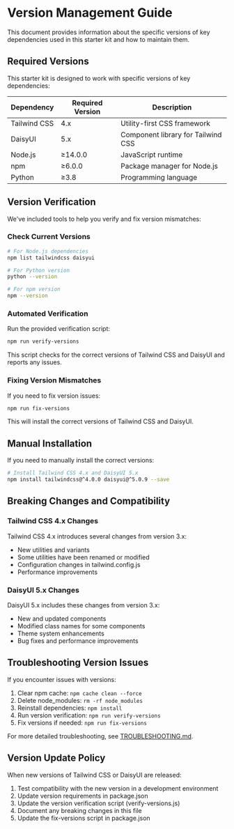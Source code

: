 # Version Management Guide

This document provides information about the specific versions of key dependencies used in this starter kit and how to maintain them.

## Required Versions

This starter kit is designed to work with specific versions of key dependencies:

| Dependency | Required Version | Description |
|------------|------------------|-------------|
| Tailwind CSS | 4.x | Utility-first CSS framework |
| DaisyUI | 5.x | Component library for Tailwind CSS |
| Node.js | ≥14.0.0 | JavaScript runtime |
| npm | ≥6.0.0 | Package manager for Node.js |
| Python | ≥3.8 | Programming language |

## Version Verification

We've included tools to help you verify and fix version mismatches:

### Check Current Versions

```bash
# For Node.js dependencies
npm list tailwindcss daisyui

# For Python version
python --version

# For npm version
npm --version
```

### Automated Verification

Run the provided verification script:

```bash
npm run verify-versions
```

This script checks for the correct versions of Tailwind CSS and DaisyUI and reports any issues.

### Fixing Version Mismatches

If you need to fix version issues:

```bash
npm run fix-versions
```

This will install the correct versions of Tailwind CSS and DaisyUI.

## Manual Installation

If you need to manually install the correct versions:

```bash
# Install Tailwind CSS 4.x and DaisyUI 5.x
npm install tailwindcss@^4.0.0 daisyui@^5.0.9 --save
```

## Breaking Changes and Compatibility

### Tailwind CSS 4.x Changes

Tailwind CSS 4.x introduces several changes from version 3.x:

- New utilities and variants
- Some utilities have been renamed or modified
- Configuration changes in tailwind.config.js
- Performance improvements

### DaisyUI 5.x Changes

DaisyUI 5.x includes these changes from version 3.x:

- New and updated components
- Modified class names for some components
- Theme system enhancements
- Bug fixes and performance improvements

## Troubleshooting Version Issues

If you encounter issues with versions:

1. Clear npm cache: `npm cache clean --force`
2. Delete node_modules: `rm -rf node_modules`
3. Reinstall dependencies: `npm install`
4. Run version verification: `npm run verify-versions`
5. Fix versions if needed: `npm run fix-versions`

For more detailed troubleshooting, see [TROUBLESHOOTING.md](TROUBLESHOOTING.md).

## Version Update Policy

When new versions of Tailwind CSS or DaisyUI are released:

1. Test compatibility with the new version in a development environment
2. Update version requirements in package.json
3. Update the version verification script (verify-versions.js)
4. Document any breaking changes in this file
5. Update the fix-versions script in package.json